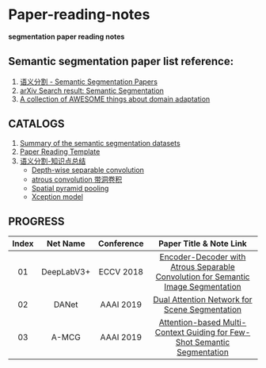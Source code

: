 # Paper-reading-notes
**segmentation paper reading notes**

## Semantic segmentation paper list reference: 
1. [语义分割 - Semantic Segmentation Papers](http://www.aiuai.cn/aifarm62.html)
2. [arXiv Search result: Semantic Segmentation](https://arxiv.org/search/advanced?advanced=&terms-0-operator=AND&terms-0-term=Semantic+Segmentation&terms-0-field=title&classification-computer_science=y&classification-physics_archives=all&classification-include_cross_list=include&date-filter_by=all_dates&date-year=&date-from_date=&date-to_date=&date-date_type=submitted_date&abstracts=show&size=50&order=-announced_date_first)
3. [A collection of AWESOME things about domain adaptation](https://github.com/zhaoxin94/awsome-domain-adaptation#semantic-segmentation)

## CATALOGS
1. [Summary of the semantic segmentation datasets](https://github.com/zhixuanli/segmentation-paper-reading-notes/blob/master/others/Summary%20of%20the%20semantic%20segmentation%20datasets.md#summary-of-the-semantic-segmentation-datasets)
2. [Paper Reading Template](https://github.com/zhixuanli/segmentation-paper-reading-notes/blob/master/paper-reading-notes/PaperReadingTemplate.md)
3. [语义分割-知识点总结](https://github.com/zhixuanli/segmentation-paper-reading-notes/blob/master/语义分割-知识点总结.md)
	+ [Depth-wise separable convolution](https://github.com/zhixuanli/segmentation-paper-reading-notes/blob/master/语义分割-知识点总结.md#1-depthwise-separable-convolution)
	+ [atrous convolution 带洞卷积](https://github.com/zhixuanli/segmentation-paper-reading-notes/blob/master/语义分割-知识点总结.md#2-atrous-convolution-带洞卷积)
	+ [Spatial pyramid pooling](https://github.com/zhixuanli/segmentation-paper-reading-notes/blob/master/语义分割-知识点总结.md#3-spatial-pyramid-pooling)
	+ [Xception model](https://github.com/zhixuanli/segmentation-paper-reading-notes/blob/master/语义分割-知识点总结.md#4-xception-model)

## PROGRESS

| Index  |  Net Name | Conference | Paper Title & Note Link |
| :----: | :-------: | :--------: | :---------------------: |
| 01 | DeepLabV3+ | ECCV 2018 | [Encoder-Decoder with Atrous Separable Convolution for Semantic Image Segmentation](https://github.com/zhixuanli/segmentation-paper-reading-notes/blob/master/paper-reading-notes/01-DeepLabV3%2B.md) |
| 02 | DANet | AAAI 2019 | [Dual Attention Network for Scene Segmentation](https://github.com/zhixuanli/segmentation-paper-reading-notes/blob/master/paper-reading-notes/02-DANet.md) |
| 03 | A-MCG | AAAI 2019 | [Attention-based Multi-Context Guiding for Few-Shot Semantic Segmentation](https://github.com/zhixuanli/segmentation-paper-reading-notes/blob/master/paper-reading-notes/03-A-MCG%20network.md) |

